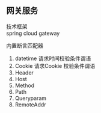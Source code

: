 ## 网关服务

技术框架  
spring cloud gateway  

内置断言匹配器
1. datetime 请求时间校验条件谓语
2. Cookie 请求Cookie 校验条件谓语
3. Header
4. Host
5. Method
6. Path
7. Queryparam
8. RemoteAddr